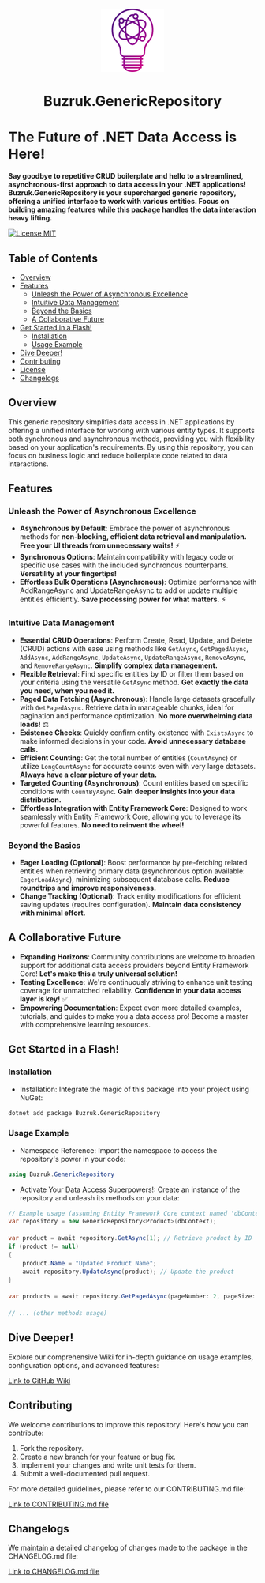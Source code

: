 <p align="center">
  <img src="https://github.com/buzurgmexrubon/Buzruk.GenericRepository/blob/master/icon.png" height="128">
  <h1 align="center">Buzruk.GenericRepository</h1>
</p>

# The Future of .NET Data Access is Here!

**Say goodbye to repetitive CRUD boilerplate and hello to a streamlined, asynchronous-first approach to data access in your .NET applications! Buzruk.GenericRepository is your supercharged generic repository, offering a unified interface to work with various entities. Focus on building amazing features while this package handles the data interaction heavy lifting.**

[![License MIT](https://img.shields.io/badge/license-MIT-blue.svg)](LICENSE)

## Table of Contents

- [Overview](#overview)
- [Features](#features)
	- [Unleash the Power of Asynchronous Excellence](#unleash-the-power-of-asynchronous-excellence)
	- [Intuitive Data Management](#intuitive-data-management)
	- [Beyond the Basics](#beyond-the-basics)
	- [A Collaborative Future](#a-collaborative-future)
- [Get Started in a Flash!](#get-started-in-a-flash)
	- [Installation](#installation)
	- [Usage Example](#usage-example)
- [Dive Deeper!](#dive-deeper)
- [Contributing](#contributing)
- [License](#license)
- [Changelogs](#changelogs)

## Overview

This generic repository simplifies data access in .NET applications by offering a unified interface for working with various entity types. It supports both synchronous and asynchronous methods, providing you with flexibility based on your application's requirements. By using this repository, you can focus on business logic and reduce boilerplate code related to data interactions.

## Features

### Unleash the Power of Asynchronous Excellence

- **Asynchronous by Default**: Embrace the power of asynchronous methods for **non-blocking, efficient data retrieval and manipulation. Free your UI threads from unnecessary waits!** ⚡️
- **Synchronous Options**: Maintain compatibility with legacy code or specific use cases with the included synchronous counterparts. **Versatility at your fingertips!**
- **Effortless Bulk Operations (Asynchronous)**: Optimize performance with AddRangeAsync and UpdateRangeAsync to add or update multiple entities efficiently. **Save processing power for what matters.** ⚡️

### Intuitive Data Management

- **Essential CRUD Operations**: Perform Create, Read, Update, and Delete (CRUD) actions with ease using methods like `GetAsync`, `GetPagedAsync`, `AddAsync`, `AddRangeAsync`, `UpdateAsync`, `UpdateRangeAsync`, `RemoveAsync`, and `RemoveRangeAsync`. **Simplify complex data management.**
- **Flexible Retrieval**: Find specific entities by ID or filter them based on your criteria using the versatile `GetAsync` method. **Get exactly the data you need, when you need it.**
- **Paged Data Fetching (Asynchronous)**: Handle large datasets gracefully with `GetPagedAsync`. Retrieve data in manageable chunks, ideal for pagination and performance optimization. **No more overwhelming data loads!** ⚖️
- **Existence Checks**: Quickly confirm entity existence with `ExistsAsync` to make informed decisions in your code. **Avoid unnecessary database calls.**
- **Efficient Counting**: Get the total number of entities (`CountAsync`) or utilize `LongCountAsync` for accurate counts even with very large datasets. **Always have a clear picture of your data.**
- **Targeted Counting (Asynchronous)**: Count entities based on specific conditions with `CountByAsync`. **Gain deeper insights into your data distribution.**
- **Effortless Integration with Entity Framework Core**: Designed to work seamlessly with Entity Framework Core, allowing you to leverage its powerful features. **No need to reinvent the wheel!**

### Beyond the Basics

- **Eager Loading (Optional)**: Boost performance by pre-fetching related entities when retrieving primary data (asynchronous option available: `EagerLoadAsync`), minimizing subsequent database calls. **Reduce roundtrips and improve responsiveness.**
- **Change Tracking (Optional)**: Track entity modifications for efficient saving updates (requires configuration). **Maintain data consistency with minimal effort.**

## A Collaborative Future

- **Expanding Horizons**: Community contributions are welcome to broaden support for additional data access providers beyond Entity Framework Core! **Let's make this a truly universal solution!**
- **Testing Excellence**: We're continuously striving to enhance unit testing coverage for unmatched reliability. **Confidence in your data access layer is key!** ✅
- **Empowering Documentation**: Expect even more detailed examples, tutorials, and guides to make you a data access pro! Become a master with comprehensive learning resources.

## Get Started in a Flash!

### Installation

- Installation: Integrate the magic of this package into your project using NuGet:

```bash
dotnet add package Buzruk.GenericRepository
```

### Usage Example

- Namespace Reference: Import the namespace to access the repository's power in your code:

```csharp
using Buzruk.GenericRepository
```

- Activate Your Data Access Superpowers!:  Create an instance of the repository and unleash its methods on your data:

```csharp
// Example usage (assuming Entity Framework Core context named 'dbContext')
var repository = new GenericRepository<Product>(dbContext);

var product = await repository.GetAsync(1); // Retrieve product by ID
if (product != null)
{
    product.Name = "Updated Product Name";
    await repository.UpdateAsync(product); // Update the product
}

var products = await repository.GetPagedAsync(pageNumber: 2, pageSize: 10); // Retrieve products in a paged format

// ... (other methods usage)
```

## Dive Deeper!

Explore our comprehensive Wiki for in-depth guidance on usage examples, configuration options, and advanced features:

[Link to GitHub Wiki](https://github.com/buzurgmexrubon/Buzruk.GenericRepository/wiki)

## Contributing

We welcome contributions to improve this repository! Here's how you can contribute:

1. Fork the repository.
2. Create a new branch for your feature or bug fix.
3. Implement your changes and write unit tests for them.
4. Submit a well-documented pull request.

For more detailed guidelines, please refer to our CONTRIBUTING.md file:

[Link to CONTRIBUTING.md file](https://github.com/buzurgmexrubon/Buzruk.GenericRepository/blob/master/CONTRIBUTING.md)

## Changelogs

We maintain a detailed changelog of changes made to the package in the CHANGELOG.md file:

[Link to CHANGELOG.md file](https://github.com/buzurgmexrubon/Buzruk.GenericRepository/blob/master/CHANGELOG.md)